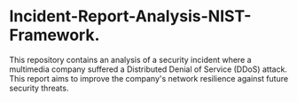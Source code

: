 # Incident-Report-Analysis-NIST-Framework.
This repository contains an analysis of a security incident where a multimedia company suffered a Distributed Denial of Service (DDoS) attack. This report aims to improve the company's network resilience against future security threats.
